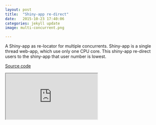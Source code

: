 ```yaml
---
layout: post
title:  "Shiny-app re-direct"
date:   2015-10-23 17:40:06
categories: jekyll update
image: multi-concurrent.png

---
```






A Shiny-app as re-locator for multiple concurrents. Shiny-app is a single thread web-app, which use only one CPU core. This shiny-app re-direct users to the shiny-app that user number is lowest. 

[Source code](https://github.com/shinysolutions/Relocator)

<iframe src="http://51.175.77.204/Relocator"></iframe><br>
